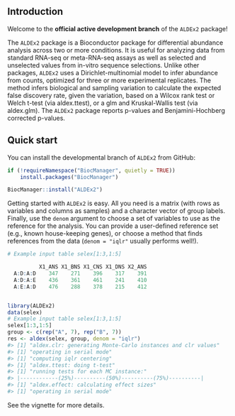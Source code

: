 
<!-- README.md is generated from README.Rmd. Please edit that file -->
Introduction
------------

Welcome to the **official active development branch** of the `ALDEx2` package!

The `ALDEx2` package is a Bioconductor package for differential abundance analysis across two or more conditions. It is useful for analyzing data from standard RNA-seq or meta-RNA-seq assays as well as selected and unselected values from in-vitro sequence selections. Unlike other packages, `ALDEx2` uses a Dirichlet-multinomial model to infer abundance from counts, optimized for three or more experimental replicates. The method infers biological and sampling variation to calculate the expected false discovery rate, given the variation, based on a Wilcox rank test or Welch t-test (via aldex.ttest), or a glm and Kruskal-Wallis test (via aldex.glm). The `ALDEx2` package reports p-values and Benjamini-Hochberg corrected p-values.

Quick start
-----------

You can install the developmental branch of `ALDEx2` from GitHub:

``` r
if (!requireNamespace("BiocManager", quietly = TRUE))
    install.packages("BiocManager")

BiocManager::install("ALDEx2")
```

Getting started with `ALDEx2` is easy. All you need is a matrix (with rows as variables and columns as samples) and a character vector of group labels. Finally, use the `denom` argument to choose a set of variables to use as the reference for the analysis. You can provide a user-defined reference set (e.g., known house-keeping genes), or choose a method that finds references from the data (`denom = "iqlr"` usually performs well!).

```r
# Example input table selex[1:3,1:5]

          X1_ANS X1_BNS X1_CNS X1_DNS X2_ANS
  A:D:A:D    347    271    396    317    391
  A:D:A:E    436    361    461    241    410
  A:E:A:D    476    288    378    215    412


library(ALDEx2)
data(selex)
# Example input table selex[1:3,1:5]
selex[1:3,1:5]
group <- c(rep("A", 7), rep("B", 7))
res <- aldex(selex, group, denom = "iqlr")
#> [1] "aldex.clr: generating Monte-Carlo instances and clr values"
#> [1] "operating in serial mode"
#> [1] "computing iqlr centering"
#> [1] "aldex.ttest: doing t-test"
#> [1] "running tests for each MC instance:"
#> |------------(25%)----------(50%)----------(75%)----------|
#> [1] "aldex.effect: calculating effect sizes"
#> [1] "operating in serial mode"
```

See the vignette for more details.
